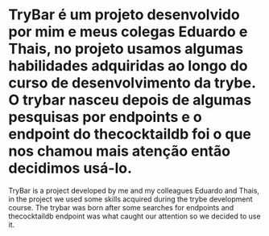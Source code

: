 # TryBar é um projeto desenvolvido por mim e meus colegas Eduardo e Thais, no projeto usamos algumas habilidades adquiridas ao longo do curso de desenvolvimento da trybe. O trybar nasceu depois de algumas pesquisas por endpoints e o endpoint do thecocktaildb foi o que nos chamou mais atenção então decidimos usá-lo.

TryBar is a project developed by me and my colleagues Eduardo and Thais, in the project we used some skills acquired during the trybe development course. The trybar was born after some searches for endpoints and thecocktaildb endpoint was what caught our attention so we decided to use it.
